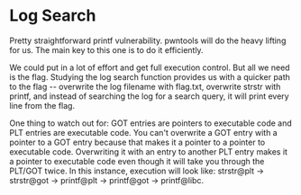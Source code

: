 Log Search
==========

Pretty straightforward printf vulnerability. pwntools will do the
heavy lifting for us. The main key to this one is to do it
efficiently.

We could put in a lot of effort and get full execution control. But
all we need is the flag. Studying the log search function provides
us with a quicker path to the flag -- overwrite the log filename with
flag.txt, overwrite strstr with printf, and instead of searching the
log for a search query, it will print every line from the flag.

One thing to watch out for: GOT entries are pointers to executable
code and PLT entries are executable code. You can't overwrite a GOT
entry with a pointer to a GOT entry because that makes it a pointer
to a pointer to executable code. Overwriting it with an entry to
another PLT entry makes it a pointer to executable code even though
it will take you through the PLT/GOT twice. In this instance,
execution will look like: strstr@plt -> strstr@got -> printf@plt ->
printf@got -> printf@libc.
